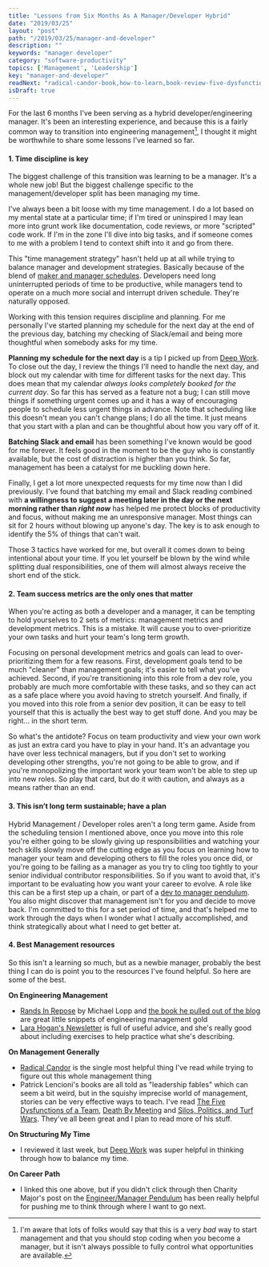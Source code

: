 ```yaml
---
title: "Lessons from Six Months As A Manager/Developer Hybrid"
date: "2019/03/25"
layout: "post"
path: "/2019/03/25/manager-and-developer"
description: ""
keywords: "manager developer"
category: "software-productivity"
topics: ['Management', 'Leadership']
key: "manager-and-developer"
readNext: "radical-candor-book,how-to-learn,book-review-five-dysfunctions"
isDraft: true
---
```


For the last 6 months I've been serving as a hybrid developer/engineering manager.  It's been an interesting experience, and because this is a fairly common way to transition into engineering management[^1], I thought it might be worthwhile to share some lessons I've learned so far.

#### 1. Time discipline is key

The biggest challenge of this transition was learning to be a manager.  It's a whole new job!  But the biggest challenge specific to the management/developer split has been managing my time.

I've always been a bit loose with my time management.  I do a lot based on my mental state at a particular time; if I'm tired or uninspired I may lean more into grunt work like documentation, code reviews, or more "scripted" code work.  If I'm in the zone I'll dive into big tasks, and if someone comes to me with a problem I tend to context shift into it and go from there.

This "time management strategy" hasn't held up at all while trying to balance manager and development strategies.  Basically because of the blend of [maker and manager schedules](http://www.paulgraham.com/makersschedule.html).  Developers need long uninterrupted periods of time to be productive, while managers tend to operate on a much more social and interrupt driven schedule.  They're naturally opposed.

Working with this tension requires discipline and planning.  For me personally I've started planning my schedule for the next day at the end of the previous day, batching my checking of Slack/email and being more thoughtful when somebody asks for my time.

**Planning my schedule for the next day** is a tip I picked up from [Deep Work](https://benmccormick.org/2019/03/09/book-review-deep-work-common-rule).  To close out the day, I review the things I'll need to handle the next day, and block out my calendar with time for different tasks for the next day.  This does mean that my calendar *always looks completely booked for the current day*.  So far this has served as a feature not a bug; I can still move things if something urgent comes up and it has a way of encouraging people to schedule less urgent things in advance.  Note that scheduling like this doesn't mean you can't change plans; I do all the time.  It just means that you start with a plan and can be thoughtful about how you vary off of it.

**Batching Slack and email** has been something I've known would be good for me forever.  It feels good in the moment to be the guy who is constantly available, but the cost of distraction is higher than you think.  So far, management has been a catalyst for me buckling down here.

Finally, I get a lot more unexpected requests for my time now than I did previously.  I've found that batching my email and Slack reading combined with **a willingness to suggest a meeting later in the day or the next morning rather than *right now*** has helped me protect blocks of productivity and focus, without making me an unresponsive manager.  Most things can sit for 2 hours without blowing up anyone's day.  The key is to ask enough to identify the 5% of things that can't wait.

Those 3 tactics have worked for me, but overall it comes down to being intentional about your time.  If you let yourself be blown by the wind while splitting dual responsibilities, one of them will almost always receive the short end of the stick.

#### 2. Team success metrics are the only ones that matter

When you're acting as both a developer and a manager, it can be tempting to hold yourselves to 2 sets of metrics: management metrics and development metrics.  This is a mistake.  It will cause you to over-prioritize your own tasks and hurt your team's long term growth.

Focusing on personal development metrics and goals can lead to over-prioritizing them for a few reasons. First, development goals tend to be much "cleaner" than management goals; it's easier to tell what you've achieved.  Second, if you're transitioning into this role from a dev role, you probably are much more comfortable with these tasks, and so they can act as a safe place where you avoid having to stretch yourself.  And finally, if you moved into this role from a senior dev position, it can be easy to tell yourself that this is actually the best way to get stuff done.  And you may be right... in the short term.

So what's the antidote?  Focus on team productivity and view your own work as just an extra card you have to play in your hand.  It's an advantage you have over less technical managers, but if you don't set to working developing other strengths, you're not going to be able to grow, and if you're monopolizing the important work your team won't be able to step up into new roles.  So play that card, but do it with caution, and always as a means rather than an end.

#### 3. This isn’t long term sustainable; have a plan

Hybrid Management / Developer roles aren't a long term game.  Aside from the scheduling tension I mentioned above, once you move into this role you're either going to be slowly giving up responsibilities and watching your tech skills slowly move off the cutting edge as you focus on learning how to manager your team and developing others to fill the roles you once did, or you're going to be failing as a manager as you try to cling too tightly to your senior individual contributor responsibilities.  So if you want to avoid that, it's important to be evaluating how you want your career to evolve.  A role like this can be a first step up a chain, or part of a [dev to manager pendulum](https://charity.wtf/2017/05/11/the-engineer-manager-pendulum/).  You also might discover that management isn't for you and decide to move back.  I'm committed to this for a set period of time, and that's helped me to work through the days when I wonder what I actually accomplished, and think strategically about what I need to get better at.

#### 4. Best Management resources

So this isn't a learning so much, but as a newbie manager, probably the best thing I can do is point you to the resources I've found helpful.  So here are some of the best.

**On Engineering Management**

- [Rands In Repose](http://randsinrepose.com/) by Michael Lopp and [the book he pulled out of the blog](https://amzn.to/2Clyjvy) are great little snippets of engineering management gold
- [Lara Hogan's Newsletter](https://us2.campaign-archive.com/home/?u=1f50ce22f02ed0ffc80c10aff&id=8c0f947e69) is full of useful advice, and she's really good about including exercises to help practice what she's describing.

**On Management Generally**

- [Radical Candor](https://amzn.to/2F4i0ni) is the single most helpful thing I've read while trying to figure out this whole management thing
- Patrick Lencioni's books are all told as "leadership fables" which can seem a bit weird, but in the squishy imprecise world of management, stories can be very effective ways to teach.  I've read [The Five Dysfunctions of a Team](https://amzn.to/2UCPpvT), [Death By Meeting](https://amzn.to/2UIaxkr) and [Silos, Politics, and Turf Wars](https://amzn.to/2CqYalR).  They've all been great and I plan to read more of his stuff.


**On Structuring My Time**

- I reviewed it last week, but [Deep Work](https://amzn.to/2UBcIGy) was super helpful in thinking through how to balance my time.


**On Career Path**

- I linked this one above, but if you didn't click through then Charity Major's post on the [Engineer/Manager Pendulum](https://charity.wtf/2017/05/11/the-engineer-manager-pendulum/) has been really helpful for pushing me to think through where I want to go next.


[^1]: I'm aware that lots of folks would say that this is a very *bad* way to start management and that you should stop coding when you become a manager, but it isn't always possible to fully control what opportunities are available.
